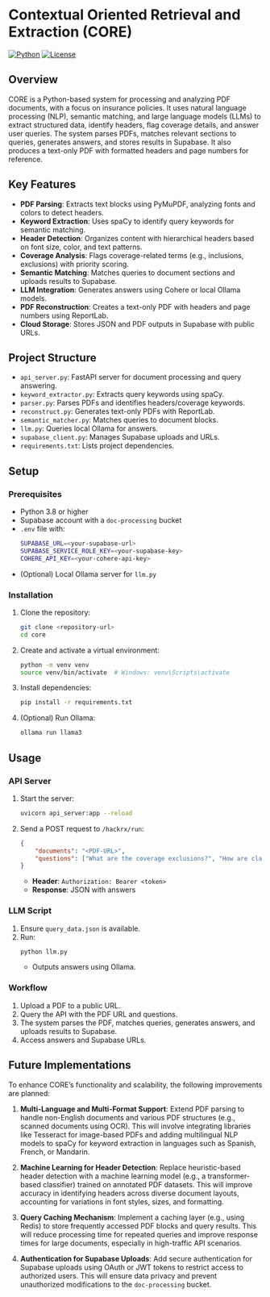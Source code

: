 # Contextual Oriented Retrieval and Extraction (CORE)

[![Python](https://img.shields.io/badge/Python-3.8+-blue.svg)](https://www.python.org/) 
[![License](https://img.shields.io/badge/License-MIT-green.svg)](https://opensource.org/licenses/MIT)

## Overview
CORE is a Python-based system for processing and analyzing PDF documents, with a focus on insurance policies. It uses natural language processing (NLP), semantic matching, and large language models (LLMs) to extract structured data, identify headers, flag coverage details, and answer user queries. The system parses PDFs, matches relevant sections to queries, generates answers, and stores results in Supabase. It also produces a text-only PDF with formatted headers and page numbers for reference.

## Key Features
- **PDF Parsing**: Extracts text blocks using PyMuPDF, analyzing fonts and colors to detect headers.
- **Keyword Extraction**: Uses spaCy to identify query keywords for semantic matching.
- **Header Detection**: Organizes content with hierarchical headers based on font size, color, and text patterns.
- **Coverage Analysis**: Flags coverage-related terms (e.g., inclusions, exclusions) with priority scoring.
- **Semantic Matching**: Matches queries to document sections and uploads results to Supabase.
- **LLM Integration**: Generates answers using Cohere or local Ollama models.
- **PDF Reconstruction**: Creates a text-only PDF with headers and page numbers using ReportLab.
- **Cloud Storage**: Stores JSON and PDF outputs in Supabase with public URLs.

## Project Structure
- `api_server.py`: FastAPI server for document processing and query answering.
- `keyword_extractor.py`: Extracts query keywords using spaCy.
- `parser.py`: Parses PDFs and identifies headers/coverage keywords.
- `reconstruct.py`: Generates text-only PDFs with ReportLab.
- `semantic_matcher.py`: Matches queries to document blocks.
- `llm.py`: Queries local Ollama for answers.
- `supabase_client.py`: Manages Supabase uploads and URLs.
- `requirements.txt`: Lists project dependencies.

## Setup
### Prerequisites
- Python 3.8 or higher
- Supabase account with a `doc-processing` bucket
- `.env` file with:
  ```bash
  SUPABASE_URL=<your-supabase-url>
  SUPABASE_SERVICE_ROLE_KEY=<your-supabase-key>
  COHERE_API_KEY=<your-cohere-api-key>
  ```
- (Optional) Local Ollama server for `llm.py`

### Installation
1. Clone the repository:
   ```bash
   git clone <repository-url>
   cd core
   ```
2. Create and activate a virtual environment:
   ```bash
   python -m venv venv
   source venv/bin/activate  # Windows: venv\Scripts\activate
   ```
3. Install dependencies:
   ```bash
   pip install -r requirements.txt
   ```
4. (Optional) Run Ollama:
   ```bash
   ollama run llama3
   ```

## Usage
### API Server
1. Start the server:
   ```bash
   uvicorn api_server:app --reload
   ```
2. Send a POST request to `/hackrx/run`:
   ```json
   {
       "documents": "<PDF-URL>",
       "questions": ["What are the coverage exclusions?", "How are claims processed?"]
   }
   ```
   - **Header**: `Authorization: Bearer <token>`
   - **Response**: JSON with answers

### LLM Script
1. Ensure `query_data.json` is available.
2. Run:
   ```bash
   python llm.py
   ```
   - Outputs answers using Ollama.

### Workflow
1. Upload a PDF to a public URL.
2. Query the API with the PDF URL and questions.
3. The system parses the PDF, matches queries, generates answers, and uploads results to Supabase.
4. Access answers and Supabase URLs.

## Future Implementations
To enhance CORE’s functionality and scalability, the following improvements are planned:

1. **Multi-Language and Multi-Format Support**: Extend PDF parsing to handle non-English documents and various PDF structures (e.g., scanned documents using OCR). This will involve integrating libraries like Tesseract for image-based PDFs and adding multilingual NLP models to spaCy for keyword extraction in languages such as Spanish, French, or Mandarin.

2. **Machine Learning for Header Detection**: Replace heuristic-based header detection with a machine learning model (e.g., a transformer-based classifier) trained on annotated PDF datasets. This will improve accuracy in identifying headers across diverse document layouts, accounting for variations in font styles, sizes, and formatting.

3. **Query Caching Mechanism**: Implement a caching layer (e.g., using Redis) to store frequently accessed PDF blocks and query results. This will reduce processing time for repeated queries and improve response times for large documents, especially in high-traffic API scenarios.

4. **Authentication for Supabase Uploads**: Add secure authentication for Supabase uploads using OAuth or JWT tokens to restrict access to authorized users. This will ensure data privacy and prevent unauthorized modifications to the `doc-processing` bucket.

